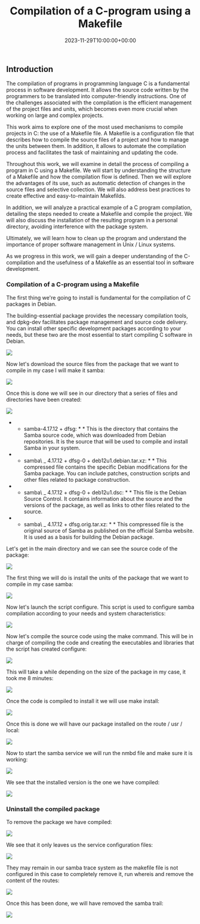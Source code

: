 ﻿---
title: "Compilation of a C-program using a Makefile"
date: 2023-11-29T10:00:00+00:00
Description: Compilation of a C-program using a Makefile
tags: [Sistemas,ISO,ASO,Linux]
hero: images/sistemas/compilacion_de_un_programa_en_c/compilacion_de_un_programa_en_c.jpg
---



## Introduction

The compilation of programs in programming language C is a fundamental process in software development. It allows the source code written by the programmers to be translated into computer-friendly instructions. One of the challenges associated with the compilation is the efficient management of the project files and units, which becomes even more crucial when working on large and complex projects.

This work aims to explore one of the most used mechanisms to compile projects in C: the use of a Makefile file. A Makefile is a configuration file that describes how to compile the source files of a project and how to manage the units between them. In addition, it allows to automate the compilation process and facilitates the task of maintaining and updating the code.

Throughout this work, we will examine in detail the process of compiling a program in C using a Makefile. We will start by understanding the structure of a Makefile and how the compilation flow is defined. Then we will explore the advantages of its use, such as automatic detection of changes in the source files and selective collection. We will also address best practices to create effective and easy-to-maintain Makefilds.

In addition, we will analyze a practical example of a C program compilation, detailing the steps needed to create a Makefile and compile the project. We will also discuss the installation of the resulting program in a personal directory, avoiding interference with the package system.

Ultimately, we will learn how to clean up the program and understand the importance of proper software management in Unix / Linux systems.

As we progress in this work, we will gain a deeper understanding of the C-compilation and the usefulness of a Makefile as an essential tool in software development.

### Compilation of a C-program using a Makefile

The first thing we're going to install is fundamental for the compilation of C packages in Debian.

The building-essential package provides the necessary compilation tools, and dpkg-dev facilitates package management and source code delivery. You can install other specific development packages according to your needs, but these two are the most essential to start compiling C software in Debian.

![](../img/Aspose.Words.8ff888af-0a68-4078-abc5-23793c63b7ef.001.png)

Now let's download the source files from the package that we want to compile in my case I will make it samba:

![](../img/Aspose.Words.8ff888af-0a68-4078-abc5-23793c63b7ef.002.png)

Once this is done we will see in our directory that a series of files and directories have been created:

![](../img/Aspose.Words.8ff888af-0a68-4078-abc5-23793c63b7ef.003.png)

* * samba-4.17.12 + dfsg: * * This is the directory that contains the Samba source code, which was downloaded from Debian repositories. It is the source that will be used to compile and install Samba in your system.

* * samba\ _ 4.17.12 + dfsg-0 + deb12u1.debian.tar.xz: * * This compressed file contains the specific Debian modifications for the Samba package. You can include patches, construction scripts and other files related to package construction.

* * samba\ _ 4.17.12 + dfsg-0 + deb12u1.dsc: * * This file is the Debian Source Control. It contains information about the source and the versions of the package, as well as links to other files related to the source.

* * samba\ _ 4.17.12 + dfsg.orig.tar.xz: * * This compressed file is the original source of Samba as published on the official Samba website. It is used as a basis for building the Debian package.

Let's get in the main directory and we can see the source code of the package:

![](../img/Aspose.Words.8ff888af-0a68-4078-abc5-23793c63b7ef.004.png)

The first thing we will do is install the units of the package that we want to compile in my case samba:

![](../img/Aspose.Words.8ff888af-0a68-4078-abc5-23793c63b7ef.005.png)

Now let's launch the script configure. This script is used to configure samba compilation according to your needs and system characteristics:

![](../img/Aspose.Words.8ff888af-0a68-4078-abc5-23793c63b7ef.006.png)

Now let's compile the source code using the make command. This will be in charge of compiling the code and creating the executables and libraries that the script has created configure:

![](../img/Aspose.Words.8ff888af-0a68-4078-abc5-23793c63b7ef.007.png)

This will take a while depending on the size of the package in my case, it took me 8 minutes:

![](../img/Aspose.Words.8ff888af-0a68-4078-abc5-23793c63b7ef.008.png)

Once the code is compiled to install it we will use make install:

![](../img/Aspose.Words.8ff888af-0a68-4078-abc5-23793c63b7ef.009.png)

Once this is done we will have our package installed on the route / usr / local:

![](../img/Aspose.Words.8ff888af-0a68-4078-abc5-23793c63b7ef.010.png)

Now to start the samba service we will run the nmbd file and make sure it is working:

![](../img/Aspose.Words.8ff888af-0a68-4078-abc5-23793c63b7ef.011.png)

We see that the installed version is the one we have compiled:

![](../img/Aspose.Words.8ff888af-0a68-4078-abc5-23793c63b7ef.012.png)

### Uninstall the compiled package

To remove the package we have compiled:

![](../img/Aspose.Words.8ff888af-0a68-4078-abc5-23793c63b7ef.013.png)

We see that it only leaves us the service configuration files:

![](../img/Aspose.Words.8ff888af-0a68-4078-abc5-23793c63b7ef.014.png)

They may remain in our samba trace system as the makefile file is not configured in this case to completely remove it, run whereis and remove the content of the routes:

![](../img/Aspose.Words.8ff888af-0a68-4078-abc5-23793c63b7ef.015.png)

Once this has been done, we will have removed the samba trail:

![](../img/Aspose.Words.8ff888af-0a68-4078-abc5-23793c63b7ef.016.png)

